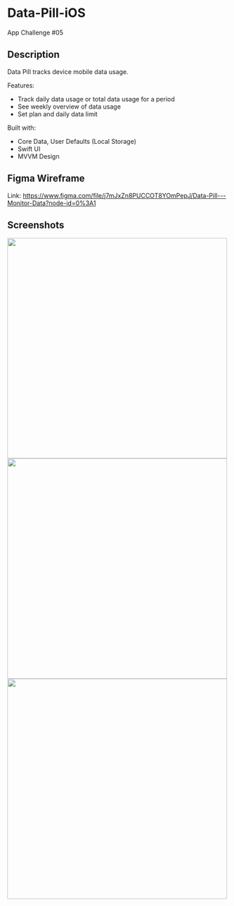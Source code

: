 # Data-Pill-iOS
App Challenge #05

## Description
Data Pill tracks device mobile data usage.

Features:
- Track daily data usage or total data usage for a period
- See weekly overview of data usage
- Set plan and daily data limit

Built with:
- Core Data, User Defaults (Local Storage)
- Swift UI 
- MVVM Design

## Figma Wireframe
Link: https://www.figma.com/file/j7mJxZn8PUCCOT8YOmPepJ/Data-Pill---Monitor-Data?node-id=0%3A1

## Screenshots

<img src="https://user-images.githubusercontent.com/51541224/200107787-4ee15efd-36b2-44fa-8f1d-91cf3cd0f2c0.png" width="500">
<img src="https://user-images.githubusercontent.com/51541224/200107807-df7a920b-0eb1-43c4-a170-7f98a60c0588.png" width="500">
<img src="https://user-images.githubusercontent.com/51541224/200107818-15d136d0-30ef-4b9b-a59b-e01a75b5dccf.png" width="500">

